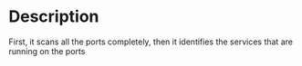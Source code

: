 # Description
First, it scans all the ports completely, then it identifies the services that are running on the ports

